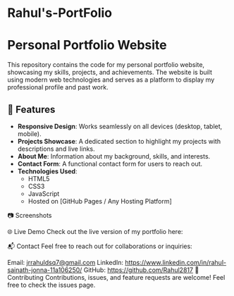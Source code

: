 # Rahul's-PortFolio
# Personal Portfolio Website

This repository contains the code for my personal portfolio website, showcasing my skills, projects, and achievements. The website is built using modern web technologies and serves as a platform to display my professional profile and past work.

## 🚀 Features

- **Responsive Design**: Works seamlessly on all devices (desktop, tablet, mobile).
- **Projects Showcase**: A dedicated section to highlight my projects with descriptions and live links.
- **About Me**: Information about my background, skills, and interests.
- **Contact Form**: A functional contact form for users to reach out.
- **Technologies Used**:
  - HTML5
  - CSS3
  - JavaScript
  - Hosted on [GitHub Pages / Any Hosting Platform]

📷 Screenshots

🌐 Live Demo
Check out the live version of my portfolio here: 

📬 Contact
Feel free to reach out for collaborations or inquiries:

Email: jrrahuldsq7@gmail.com
LinkedIn: https://www.linkedin.com/in/rahul-sainath-jonna-11a106250/
GitHub: https://github.com/Rahul2817
🤝 Contributing
Contributions, issues, and feature requests are welcome! Feel free to check the issues page.
